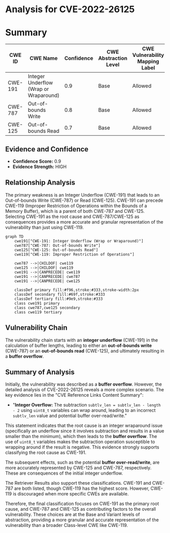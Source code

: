 # Analysis for CVE-2022-26125

# Summary
| CWE ID | CWE Name | Confidence | CWE Abstraction Level | CWE Vulnerability Mapping Label | CWE-Vulnerability Mapping Notes |
|---|---|---|---|---|---|
| CWE-191 | Integer Underflow (Wrap or Wraparound) | 0.9 | Base | Allowed | Primary CWE |
| CWE-787 | Out-of-bounds Write | 0.8 | Base | Allowed | Secondary Candidate |
| CWE-125 | Out-of-bounds Read | 0.7 | Base | Allowed | Secondary Candidate |

## Evidence and Confidence

*   **Confidence Score:** 0.9
*   **Evidence Strength:** HIGH

## Relationship Analysis
The primary weakness is an Integer Underflow (CWE-191) that leads to an Out-of-bounds Write (CWE-787) or Read (CWE-125). CWE-191 can precede CWE-119 (Improper Restriction of Operations within the Bounds of a Memory Buffer), which is a parent of both CWE-787 and CWE-125. Selecting CWE-191 as the root cause and CWE-787/CWE-125 as consequences provides a more accurate and granular representation of the vulnerability than just using CWE-119.

```mermaid
graph TD
    cwe191["CWE-191: Integer Underflow (Wrap or Wraparound)"]
    cwe787["CWE-787: Out-of-bounds Write"]
    cwe125["CWE-125: Out-of-bounds Read"]
    cwe119["CWE-119: Improper Restriction of Operations"]

    cwe787 -->|CHILDOF| cwe119
    cwe125 -->|CHILDOF| cwe119
    cwe191 -->|CANPRECEDE| cwe119
    cwe191 -->|CANPRECEDE| cwe787
    cwe191 -->|CANPRECEDE| cwe125
    
    classDef primary fill:#f96,stroke:#333,stroke-width:2px
    classDef secondary fill:#69f,stroke:#333
    classDef tertiary fill:#9e9,stroke:#333
    class cwe191 primary
    class cwe787,cwe125 secondary
    class cwe119 tertiary
```

## Vulnerability Chain
The vulnerability chain starts with an **integer underflow** (CWE-191) in the calculation of buffer lengths, leading to either an **out-of-bounds write** (CWE-787) or an **out-of-bounds read** (CWE-125), and ultimately resulting in a **buffer overflow**.

## Summary of Analysis
Initially, the vulnerability was described as a **buffer overflow**. However, the detailed analysis of CVE-2022-26125 reveals a more complex scenario. The key evidence lies in the "CVE Reference Links Content Summary":

*   "**Integer Overflow:** The subtraction `subtlv_len = subtlv_len - length - 2` using `uint8_t` variables can wrap around, leading to an incorrect `subtlv_len` value and potential buffer over-read/write."

This statement indicates that the root cause is an integer wraparound issue (specifically an underflow since it involves subtraction and results in a value smaller than the minimum), which then leads to the **buffer overflow**. The use of `uint8_t` variables makes the subtraction operation susceptible to wrapping around if the result is negative. This evidence strongly supports classifying the root cause as CWE-191.

The subsequent effects, such as the potential **buffer over-read/write**, are more accurately represented by CWE-125 and CWE-787, respectively. These are consequences of the initial integer underflow.

The Retriever Results also support these classifications. CWE-191 and CWE-787 are both listed, though CWE-119 has the highest score. However, CWE-119 is discouraged when more specific CWEs are available.

Therefore, the final classification focuses on CWE-191 as the primary root cause, and CWE-787 and CWE-125 as contributing factors to the overall vulnerability. These choices are at the Base and Variant levels of abstraction, providing a more granular and accurate representation of the vulnerability than a broader Class-level CWE like CWE-119.